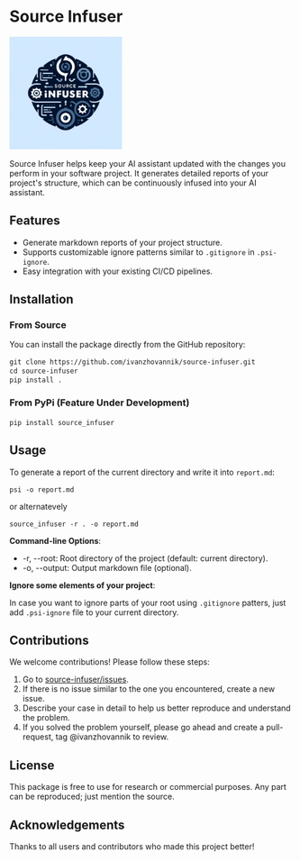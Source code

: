 # Source Infuser

<img src="docs/source_infuser_logo.png" alt="Source Infuser Logo" width="200" height="200">

Source Infuser helps keep your AI assistant updated with the changes you perform in your software project. It generates detailed reports of your project's structure, which can be continuously infused into your AI assistant.

## Features

- Generate markdown reports of your project structure.
- Supports customizable ignore patterns similar to `.gitignore` in `.psi-ignore`.
- Easy integration with your existing CI/CD pipelines.

## Installation

### From Source

You can install the package directly from the GitHub repository:

```shell
git clone https://github.com/ivanzhovannik/source-infuser.git
cd source-infuser
pip install .
```

### From PyPi (Feature Under Development)

```shell
pip install source_infuser
```

## Usage

To generate a report of the current directory and write it into `report.md`:

```shell
psi -o report.md
```

or alternatevely

```shell
source_infuser -r . -o report.md
```

**Command-line Options**: 
* -r, --root: Root directory of the project (default: current directory).
* -o, --output: Output markdown file (optional).

**Ignore some elements of your project**: 

In case you want to ignore parts of your root using `.gitignore` patters, just add `.psi-ignore` file to your current directory.

## Contributions
We welcome contributions! Please follow these steps:

1. Go to [source-infuser/issues](https://github.com/ivanzhovannik/source-infuser/issues).
2. If there is no issue similar to the one you encountered, create a new issue.
3. Describe your case in detail to help us better reproduce and understand the problem.
4. If you solved the problem yourself, please go ahead and create a pull-request, tag @ivanzhovannik to review.

## License
This package is free to use for research or commercial purposes. Any part can be reproduced; just mention the source.

## Acknowledgements
Thanks to all users and contributors who made this project better!